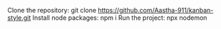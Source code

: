 Clone the repository: git clone https://github.com/Aastha-911/kanban-style.git
Install node packages: npm i
Run the project: npx nodemon
